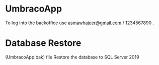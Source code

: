 # UmbracoApp

To log into the backoffice use asmawhajeer@gmail.com / 1234567890 . 

# Database Restore 
(UmbracoApp.bak) file
Restore the database to SQL Server 2019
